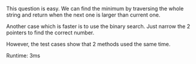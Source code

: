 This question is easy. We can find the minimum by traversing the whole string and return when the next one is larger than current one.

Another case which is faster is to use the binary search. Just narrow the 2 pointers to find the correct number.

However, the test cases show that 2 methods used the same time.

Runtime: 3ms
